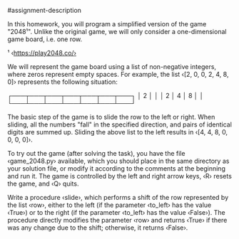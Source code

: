 #assignment-description

In this homework, you will program a simplified version of the game "2048¹". Unlike the original game, we will only consider a one-dimensional game board, i.e. one row.

¹ ‹https://play2048.co/›

We will represent the game board using a list of non-negative integers, where zeros represent empty spaces. For example, the list ‹[2, 0, 0, 2, 4, 8, 0]› represents the following situation:

┌───┬───┬───┬───┬───┬───┬───┐
│ 2 │ │ │ 2 │ 4 │ 8 │ │
└───┴───┴───┴───┴───┴───┴───┘

The basic step of the game is to slide the row to the left or right. When sliding, all the numbers "fall" in the specified direction, and pairs of identical digits are summed up. Sliding the above list to the left results in ‹[4, 4, 8, 0, 0, 0, 0]›.

To try out the game (after solving the task), you have the file ‹game_2048.py› available, which you should place in the same directory as your solution file, or modify it according to the comments at the beginning and run it. The game is controlled by the left and right arrow keys, ‹R› resets the game, and ‹Q› quits.

Write a procedure ‹slide›, which performs a shift of the row represented by the list ‹row›, either to the left (if the parameter ‹to_left› has the value ‹True›) or to the right (if the parameter ‹to_left› has the value ‹False›). The procedure directly modifies the parameter ‹row› and returns ‹True› if there was any change due to the shift; otherwise, it returns ‹False›.